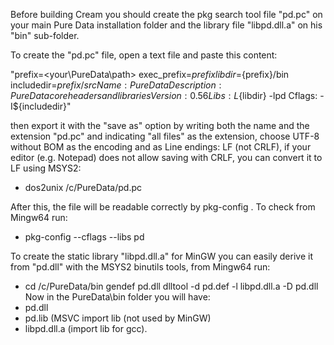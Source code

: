 Before building Cream you should create the pkg search tool file "pd.pc" on your main Pure Data installation folder and the library file "libpd.dll.a" on his "bin" sub-folder.

To create the "pd.pc" file, open a text file and paste this content: 

 "prefix=<your\PureData\path> exec_prefix=${prefix} libdir=${prefix}/bin includedir=${prefix}/src Name: Pure Data Description: Pure Data core headers and libraries Version: 0.56 Libs: L${libdir} -lpd Cflags: -I${includedir}"
 
 then export it with the "save as" option by writing both the name and the extension "pd.pc" and indicating "all files" as the extension, choose UTF-8 without BOM as the encoding and as Line endings: LF (not CRLF), if your editor (e.g. Notepad) does not allow saving with CRLF, you can convert it to LF using MSYS2:
   -  dos2unix /c/PureData/pd.pc

 After this, the file will be readable correctly by pkg-config . To check from Mingw64 run:

   -  pkg-config --cflags --libs pd

To create the static library "libpd.dll.a" for MinGW you can easily derive it from "pd.dll" with the MSYS2 binutils tools, from Mingw64 run:
   -  cd /c/PureData/bin gendef pd.dll dlltool -d pd.def -l libpd.dll.a -D pd.dll
 Now in the PureData\bin folder you will have:
   -  pd.dll
   -  pd.lib      (MSVC import lib (not used by MinGW)    
   -  libpd.dll.a (import lib for gcc).
